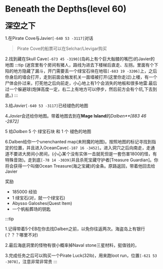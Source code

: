 # Beneath the Depths(level 60)
<span style="font-size: 25px;">**深空之下**</span>

1.在Pirate Cove与Javier`[-640 53 -3117]`对话
>Pirate Cove的船票可以在Selchar/Llevigar购买

2.找到藏在Skull Cave`[-673 45 -3190]`(岛屿上有个巨大骷髅的嘴巴)的Javier的地图
:::tip
(迷宫里有个房间有猪人，路线为进去下楼梯后直走、左拐。里面有个下陷的地方隐藏了漏斗，开门需要丢一个绿宝石块在地毯`[-683 19 -3206]`上，之后你身后的墙会打开，走到前面会触发机关一面墙被打开(这里你走过)上楼，有一个尸体会扑过来，打死他之后向前走，小心地上有1个会消失的地板和很多地雷.最后过一个躲避球(炮弹高度一定，右二上有地方可以停步，然后前方会有个坑,下去到底。)
:::

3.给*Javier*`[-640 53 -3117]`已经褪色的地图

4.*Javier*会还给你地图。带着地图去到在**Mage Island**的*Dalben**[883 46 -2872]*

5 给*Dalben* 5 个 绿宝石块 和 1 个 褪色的地图

6.Dalben给你一个unenchanted map(未附魔的地图)。按照地图的标记寻找到指定的位置，并且进入OceanCave`[-187 16 -3452]`。进入洞穴之后向南走，走通道不要进大房间小房间，(小心某个没有实体一击就死但是一套伤害1800的怪，有特殊音效)。走到底`[-78 14 -3039]`并且杀死宝藏守护者[Treasure Guardian]。你将会获得一个叫做Ocean Treasure(海之宝藏)的金条。原路返回，带着他回去给Javier

奖励
+ 185000 经验 
+ 1 绿宝石(对，就一个绿宝石)
+ Abysso Galoshes(Quest Item)
+ 一个帆船葬场的钥匙

:::tip

1.记得带着5个EB在你去找Dalben之前，以免你往返两次。海盗岛上有银行(？？？哪里不对)

2.最后海底洞里的怪物有很小概率掉Naval stone三星材料，挺值钱的，

3.完成任务之后可以购买一个Pirate Luck(32lb)，用来跑loot run，位置`[-621 53 -3078]`，注意非常非常贵
:::
